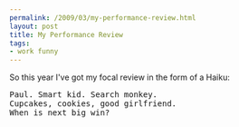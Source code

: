 ```yaml
--- 
permalink: /2009/03/my-performance-review.html
layout: post
title: My Performance Review
tags: 
- work funny
---
```

So this year I've got my focal review in the form of a Haiku:
<pre>
Paul. Smart kid. Search monkey.
Cupcakes, cookies, good girlfriend.
When is next big win?
</pre>
